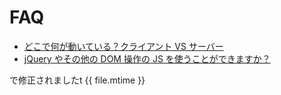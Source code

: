 # FAQ

* [どこで何が動いている？クライアント VS サーバー](what_runs_on_the_client_vs_server.md)
* [jQuery やその他の DOM 操作の JS を使うことができますか？](can_i_use_jquery_or_other_dom_manipulating_js.md)

で修正されましたt {{ file.mtime }}
